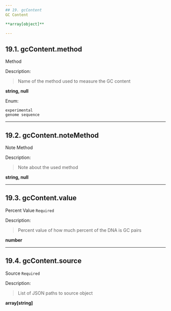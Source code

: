 ```yaml
---
## 19. gcContent
GC Content  

**array[object]**

---
```

## 19.1. gcContent.method
Method  

Description:
> Name of the method used to measure the GC content  

**string, null**

Enum:

	experimental
	genome sequence

---
## 19.2. gcContent.noteMethod
Note Method  

Description:
> Note about the used method  

**string, null**

---
## 19.3. gcContent.value
Percent Value  `Required`

Description:
> Percent value of how much percent of the DNA is GC pairs  

**number**

---
## 19.4. gcContent.source
Source  `Required`

Description:
> List of JSON paths to source object  

**array[string]**
